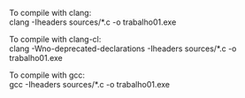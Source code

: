 To compile with clang: <br>
clang -Iheaders sources/*.c -o trabalho01.exe

To compile with clang-cl: <br>
clang -Wno-deprecated-declarations -Iheaders sources/*.c -o trabalho01.exe

To compile with gcc: <br>
gcc -Iheaders sources/*.c -o trabalho01.exe
